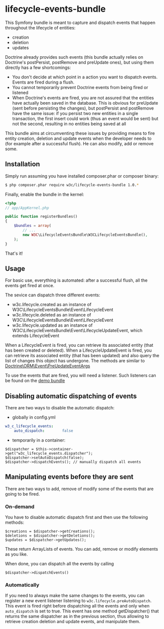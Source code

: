 lifecycle-events-bundle
=======================

This Symfony bundle is meant to capture and dispatch events that happen throughout the lifecycle of entities:
- creation
- deletion
- updates

Doctrine already provides such events (this bundle actually relies on Doctrine's postPersist, postRemove and preUpdate ones), but using them directly has a few shortcomings:
- You don't decide at which point in a action you want to dispatch events. Events are fired during a flush.
- You cannot temporarily prevent Doctrine events from being fired or listened
- When Doctrine's events are fired, you are not assured that the entities have actually been saved in the database. This is obvious for preUpdate (sent before persisting the changes), but postPersist and postRemove have the same issue: if you persist two new entities in a single transaction, the first insert could work (thus an event would be sent) but not the second, resulting in no entities being saved at all

This bundle aims at circumventing these issues by providing means to fire entity creation, deletion and update events when the developer needs to (for example after a successful flush). He can also modify, add or remove some.

Installation
------------

Simply run assuming you have installed composer.phar or composer binary:

``` bash
$ php composer.phar require w3c/lifecycle-events-bundle 1.0.*
```

Finally, enable the bundle in the kernel:

``` php
<?php
// app/AppKernel.php

public function registerBundles()
{
    $bundles = array(
        // ...
        new W3C\LifecycleEventsBundle\W3CLifecycleEventsBundle(),
    );
}
```
That's it!

Usage
-----

For basic use, everything is automated: after a successful flush, all the events get fired at once.

The sevice can dispatch three different events:
- w3c.lifecycle.created as an instance of W3C\LifecycleEventsBundle\Event\LifecycleEvent
- w3c.lifecycle.deleted as an instance of W3C\LifecycleEventsBundle\Event\LifecycleEvent
- w3c.lifecycle.updated as an instance of W3C\LifecycleEventsBundle\Event\LifecycleUpdateEvent, which extends LifecycleEvent

When a LifecycleEvent is fired, you can retrieve its associated entity (that has been created or deleted).
When a LifecycleUpdateEvent is fired, you can retrieve its associated entity (that has been updated) and also query the list of changes this object has undergone. The methods are similar to [Doctrine\ORM\Event\PreUpdateEventArgs](http://www.doctrine-project.org/api/orm/2.3/class-Doctrine.ORM.Event.PreUpdateEventArgs.html "Doctrine API for PreUpdateEventsArgs")

To use the events that are fired, you will need a listener. Such listeners can be found on the [demo bundle](https://github.com/w3c/lifecycle-events-demo-bundle)

Disabling automatic dispatching of events
-----------------------------------------

There are two ways to disable the automatic dispatch:
- globally in config.yml
``` yaml
w3_c_lifecycle_events:
    auto_dispatch:        false
```
- temporarily in a container:
```
$dispatcher = $this->container->get("w3c_lifecycle_events.dispatcher");
$dispatcher->setAutoDispatch(false);
$dispatcher->dispatchEvents(); // manually dispatch all events
```

Manipulating events before they are sent
----------------------------------------

There are two ways to add, remove of modify some of the events that are going to be fired.

### On-demand

You have to disable automatic dispatch first and then use the following methods:
```
$creations = $dispatcher->getCreations();
$deletions = $dispatcher->getDeletions();
$updates = $dispatcher->getUpdates();
```
These return ArrayLists of events. You can add, remove or modify elements as you like.

When done, you can dispatch all the events by calling
 ```
 $dispatcher->dispatchEvents()
 ```

### Automatically

If you need to always make the same changes to the events, you can register a new event listener listening to
```w3c.lifecycle.preAutoDispatch```. This event is fired right before dispatching all the events and only when
```auto_dispatch``` is set to true.
This event has one method getDispatcher() that returns the same dispatcher as in the previous section, thus allowing
to retrieve creation deletion and update events, and manipulate them.